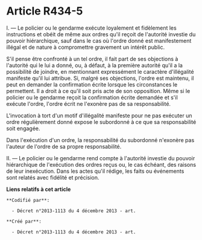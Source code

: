 # Article R434-5

I. ― Le policier ou le gendarme exécute loyalement et fidèlement les instructions et obéit de même aux ordres qu'il reçoit de
l'autorité investie du pouvoir hiérarchique, sauf dans le cas où l'ordre donné est manifestement illégal et de nature à
compromettre gravement un intérêt public.

S'il pense être confronté à un tel ordre, il fait part de ses objections à l'autorité qui le lui a donné, ou, à défaut, à la
première autorité qu'il a la possibilité de joindre, en mentionnant expressément le caractère d'illégalité manifeste qu'il
lui attribue. Si, malgré ses objections, l'ordre est maintenu, il peut en demander la confirmation écrite lorsque les
circonstances le permettent. Il a droit à ce qu'il soit pris acte de son opposition. Même si le policier ou le gendarme
reçoit la confirmation écrite demandée et s'il exécute l'ordre, l'ordre écrit ne l'exonère pas de sa responsabilité.

L'invocation à tort d'un motif d'illégalité manifeste pour ne pas exécuter un ordre régulièrement donné expose le subordonné
à ce que sa responsabilité soit engagée.

Dans l'exécution d'un ordre, la responsabilité du subordonné n'exonère pas l'auteur de l'ordre de sa propre responsabilité.

II. ― Le policier ou le gendarme rend compte à l'autorité investie du pouvoir hiérarchique de l'exécution des ordres reçus
ou, le cas échéant, des raisons de leur inexécution. Dans les actes qu'il rédige, les faits ou événements sont relatés avec
fidélité et précision.

**Liens relatifs à cet article**

	**Codifié par**:

	  - Décret n°2013-1113 du 4 décembre 2013 - art.

	**Créé par**:

	  - Décret n°2013-1113 du 4 décembre 2013 - art.
